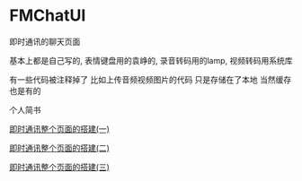# FMChatUI
即时通讯的聊天页面

基本上都是自己写的, 表情键盘用的袁峥的, 录音转码用的lamp, 视频转码用系统库

有一些代码被注释掉了  比如上传音频视频图片的代码  只是存储在了本地  当然缓存也是有的

个人简书

[即时通讯整个页面的搭建(一)](http://www.jianshu.com/p/4c0a546cde98)

[即时通讯整个页面的搭建(二)](http://www.jianshu.com/p/4290698ee53e)

[即时通讯整个页面的搭建(三)](http://www.jianshu.com/p/11d80a30593e)

